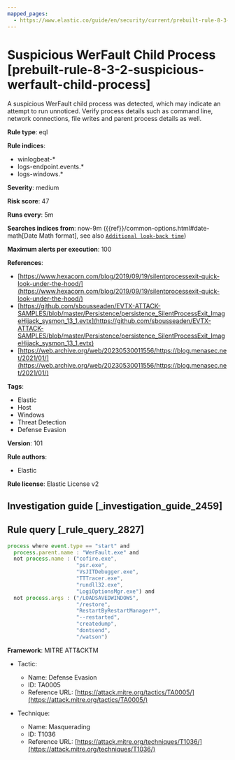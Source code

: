 ```yaml
---
mapped_pages:
  - https://www.elastic.co/guide/en/security/current/prebuilt-rule-8-3-2-suspicious-werfault-child-process.html
---
```


# Suspicious WerFault Child Process [prebuilt-rule-8-3-2-suspicious-werfault-child-process]

A suspicious WerFault child process was detected, which may indicate an attempt to run unnoticed. Verify process details such as command line, network connections, file writes and parent process details as well.

**Rule type**: eql

**Rule indices**:

* winlogbeat-*
* logs-endpoint.events.*
* logs-windows.*

**Severity**: medium

**Risk score**: 47

**Runs every**: 5m

**Searches indices from**: now-9m ({{ref}}/common-options.html#date-math[Date Math format], see also [`Additional look-back time`](docs-content://solutions/security/detect-and-alert/create-detection-rule.md#rule-schedule))

**Maximum alerts per execution**: 100

**References**:

* [https://www.hexacorn.com/blog/2019/09/19/silentprocessexit-quick-look-under-the-hood/](https://www.hexacorn.com/blog/2019/09/19/silentprocessexit-quick-look-under-the-hood/)
* [https://github.com/sbousseaden/EVTX-ATTACK-SAMPLES/blob/master/Persistence/persistence_SilentProcessExit_ImageHijack_sysmon_13_1.evtx](https://github.com/sbousseaden/EVTX-ATTACK-SAMPLES/blob/master/Persistence/persistence_SilentProcessExit_ImageHijack_sysmon_13_1.evtx)
* [https://web.archive.org/web/20230530011556/https://blog.menasec.net/2021/01/](https://web.archive.org/web/20230530011556/https://blog.menasec.net/2021/01/)

**Tags**:

* Elastic
* Host
* Windows
* Threat Detection
* Defense Evasion

**Version**: 101

**Rule authors**:

* Elastic

**Rule license**: Elastic License v2

## Investigation guide [_investigation_guide_2459]



## Rule query [_rule_query_2827]

```js
process where event.type == "start" and
  process.parent.name : "WerFault.exe" and
  not process.name : ("cofire.exe",
                      "psr.exe",
                      "VsJITDebugger.exe",
                      "TTTracer.exe",
                      "rundll32.exe",
                      "LogiOptionsMgr.exe") and
  not process.args : ("/LOADSAVEDWINDOWS",
                      "/restore",
                      "RestartByRestartManager*",
                      "--restarted",
                      "createdump",
                      "dontsend",
                      "/watson")
```

**Framework**: MITRE ATT&CKTM

* Tactic:

    * Name: Defense Evasion
    * ID: TA0005
    * Reference URL: [https://attack.mitre.org/tactics/TA0005/](https://attack.mitre.org/tactics/TA0005/)

* Technique:

    * Name: Masquerading
    * ID: T1036
    * Reference URL: [https://attack.mitre.org/techniques/T1036/](https://attack.mitre.org/techniques/T1036/)




